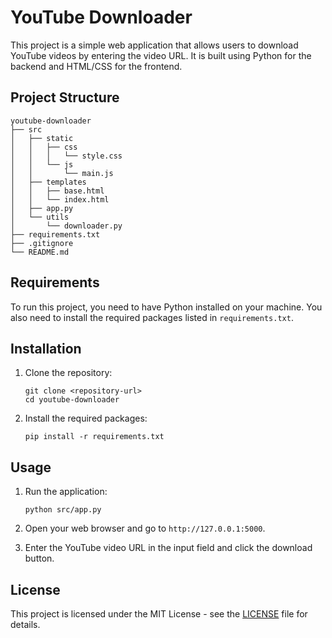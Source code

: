 # YouTube Downloader

This project is a simple web application that allows users to download YouTube videos by entering the video URL. It is built using Python for the backend and HTML/CSS for the frontend.

## Project Structure

```
youtube-downloader
├── src
│   ├── static
│   │   ├── css
│   │   │   └── style.css
│   │   └── js
│   │       └── main.js
│   ├── templates
│   │   ├── base.html
│   │   └── index.html
│   ├── app.py
│   └── utils
│       └── downloader.py
├── requirements.txt
├── .gitignore
└── README.md
```

## Requirements

To run this project, you need to have Python installed on your machine. You also need to install the required packages listed in `requirements.txt`.

## Installation

1. Clone the repository:
   ```
   git clone <repository-url>
   cd youtube-downloader
   ```

2. Install the required packages:
   ```
   pip install -r requirements.txt
   ```

## Usage

1. Run the application:
   ```
   python src/app.py
   ```

2. Open your web browser and go to `http://127.0.0.1:5000`.

3. Enter the YouTube video URL in the input field and click the download button.

## License

This project is licensed under the MIT License - see the [LICENSE](LICENSE) file for details.